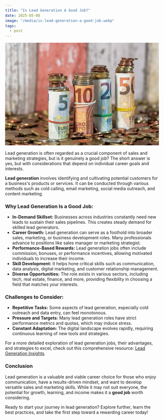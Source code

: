 ```yaml
---
title: "Is Lead Generation A Good Job?"
date: 2025-05-08
image: "/media/is-lead-generation-a-good-job.webp"
tags:
  - post
---
```


![Is Lead Generation A Good Job?](/media/is-lead-generation-a-good-job.webp)

Lead generation is often regarded as a crucial component of sales and marketing strategies, but is it genuinely a good job? The short answer is yes, but with considerations that depend on individual career goals and interests.

**Lead generation** involves identifying and cultivating potential customers for a business's products or services. It can be conducted through various methods such as cold calling, email marketing, social media outreach, and content marketing.

### Why Lead Generation Is a Good Job:

- **In-Demand Skillset:** Businesses across industries constantly need new leads to sustain their sales pipelines. This creates steady demand for skilled lead generators.
- **Career Growth:** Lead generation can serve as a foothold into broader sales, marketing, or business development roles. Many professionals advance to positions like sales manager or marketing strategist.
- **Performance-Based Rewards:** Lead generation jobs often include commission, bonuses, or performance incentives, allowing motivated individuals to increase their income.
- **Skill Development:** It helps hone critical skills such as communication, data analysis, digital marketing, and customer relationship management.
- **Diverse Opportunities:** The role exists in various sectors, including tech, real estate, finance, and more, providing flexibility in choosing a field that matches your interests.

### Challenges to Consider:

- **Repetitive Tasks:** Some aspects of lead generation, especially cold outreach and data entry, can feel monotonous.
- **Pressure and Targets:** Many lead generation roles have strict performance metrics and quotas, which may induce stress.
- **Constant Adaptation:** The digital landscape evolves rapidly, requiring continuous learning of new tools and strategies.

For a more detailed exploration of lead generation jobs, their advantages, and strategies to excel, check out this comprehensive resource: [Lead Generation Insights](https://leadcraftr.com/posts/lead-generation/).

### Conclusion

Lead generation is a valuable and viable career choice for those who enjoy communication, have a results-driven mindset, and want to develop versatile sales and marketing skills. While it may not suit everyone, the potential for growth, learning, and income makes it a **good job** worth considering.

Ready to start your journey in lead generation? Explore further, learn the best practices, and take the first step toward a rewarding career today!
